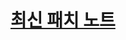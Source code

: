 # [최신 패치 노트](https://github.com/dldyou/mcje/blob/a04f84ae9ea8f0d92c0875cf8cad320fe6f31866/0815.md)

